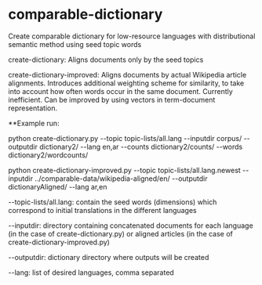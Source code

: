 #  comparable-dictionary

Create comparable dictionary for low-resource languages with distributional semantic method using seed topic words

create-dictionary: Aligns documents only by the seed topics

create-dictionary-improved: Aligns documents by actual Wikipedia article alignments. Introduces additional weighting scheme for similarity, to take into account how often words occur in the same document. Currently inefficient. Can be improved by using vectors in term-document representation.

**Example run:

python  create-dictionary.py --topic topic-lists/all.lang --inputdir corpus/ --outputdir dictionary2/ --lang en,ar --counts dictionary2/counts/ --words dictionary2/wordcounts/

python create-dictionary-improved.py --topic topic-lists/all.lang.newest --inputdir ../comparable-data/wikipedia-aligned/en/ --outputdir dictionaryAligned/ --lang ar,en

--topic-lists/all.lang: contain the seed words (dimensions) which correspond to initial translations in the different languages

--inputdir: directory containing concatenated documents for each language (in the case of create-dictionary.py) or aligned articles (in the case of create-dictionary-improved.py)

--outputdir: dictionary directory where outputs will be created

--lang: list of desired languages, comma separated




